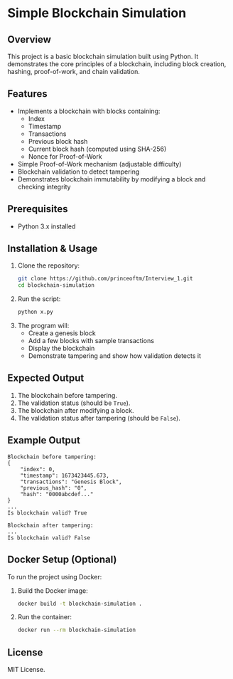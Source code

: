 # Simple Blockchain Simulation

## Overview
This project is a basic blockchain simulation built using Python. It demonstrates the core principles of a blockchain, including block creation, hashing, proof-of-work, and chain validation.

## Features
- Implements a blockchain with blocks containing:
  - Index
  - Timestamp
  - Transactions
  - Previous block hash
  - Current block hash (computed using SHA-256)
  - Nonce for Proof-of-Work
- Simple Proof-of-Work mechanism (adjustable difficulty)
- Blockchain validation to detect tampering
- Demonstrates blockchain immutability by modifying a block and checking integrity

## Prerequisites
- Python 3.x installed

## Installation & Usage
1. Clone the repository:
   ```bash
   git clone https://github.com/princeoftm/Interview_1.git
   cd blockchain-simulation
   ```
2. Run the script:
   ```bash
   python x.py
   ```
3. The program will:
   - Create a genesis block
   - Add a few blocks with sample transactions
   - Display the blockchain
   - Demonstrate tampering and show how validation detects it

## Expected Output
1. The blockchain before tampering.
2. The validation status (should be `True`).
3. The blockchain after modifying a block.
4. The validation status after tampering (should be `False`).

## Example Output
```
Blockchain before tampering:
{
    "index": 0,
    "timestamp": 1673423445.673,
    "transactions": "Genesis Block",
    "previous_hash": "0",
    "hash": "0000abcdef..."
}
...
Is blockchain valid? True

Blockchain after tampering:
...
Is blockchain valid? False
```

## Docker Setup (Optional)
To run the project using Docker:
1. Build the Docker image:
   ```bash
   docker build -t blockchain-simulation .
   ```
2. Run the container:
   ```bash
   docker run --rm blockchain-simulation
   ```
## License
MIT License.
